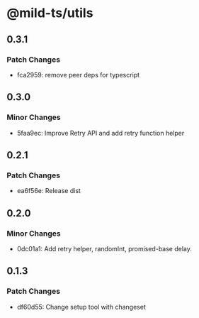 # @mild-ts/utils

## 0.3.1

### Patch Changes

- fca2959: remove peer deps for typescript

## 0.3.0

### Minor Changes

- 5faa9ec: Improve Retry API and add retry function helper

## 0.2.1

### Patch Changes

- ea6f56e: Release dist

## 0.2.0

### Minor Changes

- 0dc01a1: Add retry helper, randomInt, promised-base delay.

## 0.1.3

### Patch Changes

- df60d55: Change setup tool with changeset
